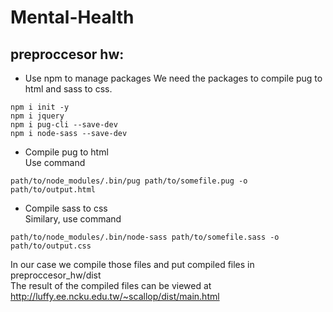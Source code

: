 # Mental-Health
## preproccesor hw:
* Use npm to manage packages
We need the packages to compile pug to html and sass to css.
```
npm i init -y
npm i jquery
npm i pug-cli --save-dev
npm i node-sass --save-dev
```
* Compile pug to html  
Use command
```
path/to/node_modules/.bin/pug path/to/somefile.pug -o path/to/output.html
```
* Compile sass to css  
Similary, use command
```
path/to/node_modules/.bin/node-sass path/to/somefile.sass -o path/to/output.css
```
  
In our case we compile those files and put compiled files in preproccesor_hw/dist  
The result of the compiled files can be viewed at http://luffy.ee.ncku.edu.tw/~scallop/dist/main.html


